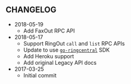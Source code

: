 CHANGELOG
---------
- 2018-05-19
  - Add FaxOut RPC API
- 2018-05-17
  - Support RingOut `call` and `list` RPC APIs
  - Update to use [`go-ringcentral`](https://github.com/grokify/go-ringcentral) SDK
  - Add Heroku support
  - Add original Legacy API docs
- 2017-03-25
  - Initial commit

